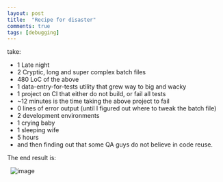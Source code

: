 ```yaml
---
layout: post
title:  "Recipe for disaster"
comments: true
tags: [debugging]
---
```



take:

- 1 Late night
- 2 Cryptic, long and super complex batch files
- 480 LoC of the above
- 1 data-entry-for-tests utility that grew way to big and wacky
- 1 project on CI that either do not build, or fail all tests
- ~12 minutes is the time taking the above project to fail
- 0 lines of error output (until I figured out where to tweak the batch file)
- 2 development environments
- 1 crying baby
- 1 sleeping wife
- 5 hours
- and then finding out that some QA guys do not believe in code reuse.


The end result is:

&#160;
![image](http://kenegozi.com/blog/uploaded/windowslivewriter/recipefordisaster_102a/742a40d2-17c1-4f2a-a557-c467219c65b5.png)

